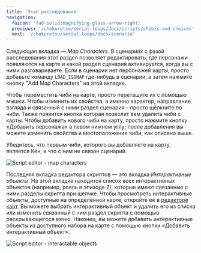 ```yaml
---
title: 'Этап расследования'
navigation:
  faicon: 'fa6-solid:magnifying-glass-arrow-right'
  previous: '/chokuretsu/serial-loops/docs/scripts/chibis-and-choices'
  next: '/chokuretsu/serial-loops/docs/scenario'
---
```


Следующая вкладка — _Map Characters_. В сценариях с фазой расследования этот раздел позволяет редактировать, где персонажи появляются на карте и какой раздел сценария активируется, когда вы с ними разговариваете. Если в сценарии нет персонажей карты, просто добавьте команду `LOAD_ISOMAP` где-нибудь в сценарии, а затем нажмите кнопку "Add Map Characters" на этой вкладке.

Чтобы переместить чиби на карте, просто перетащите их с помощью мышки. Чтобы изменить их свойства, а именно характер, направление взгляда и связанный с ними раздел сценария &ndash; просто щёлкните по чиби. Также появится кнопка которая позволит вам удалить чиби с карты. Чтобы добавить нового чиби на карту, просто нажмите кнопку «Добавить персонажа» в левом нижнем углу; после добавления вы можете изменить свойства и местоположение чиби, как описано выше.

Убедитесь, что первым чиби, которого вы добавляете на карту, является Кён, и что с ним не связан сценарий.

![Script editor - map characters](/images/chokuretsu/serial-loops/script-map-characters.png)

Последняя вкладка редактора скриптов — это вкладка _Интерактивные объекты_. На этой вкладке находится список всех интерактивных объектов (например, рояль в эпизоде 2), которые имеют связанные с ними разделы скрипта при щелчке. Чтобы просмотреть интерактивные объекты, доступные на определенной карте, откройте ее в [редакторе карт](../scenario/maps). Вы можете выбрать интерактивный объект и удалить его из списка или изменить связанный с ним раздел скрипта с помощью раскрывающегося меню. Наконец, вы можете добавить интерактивные объекты из доступного набора на карте с помощью кнопки «Добавить интерактивный объект».

![Script editor - interactable objects](/images/chokuretsu/serial-loops/script-interactables.png)